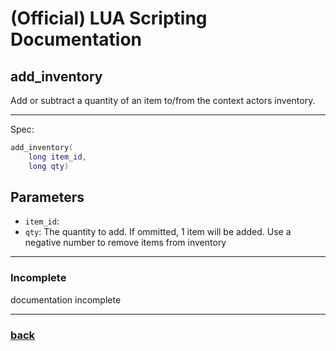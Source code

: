 
# (Official) LUA Scripting Documentation

## add_inventory

Add or subtract a quantity of an item to/from the context actors inventory.

___

Spec:

```lua
add_inventory(
	long item_id,
	long qty)
```

## Parameters

- `item_id`: 
- `qty`: The quantity to add. If ommitted, 1 item will be added. Use a negative number to remove items from inventory

___

### Incomplete

documentation incomplete

___

### [back](../inventory)
